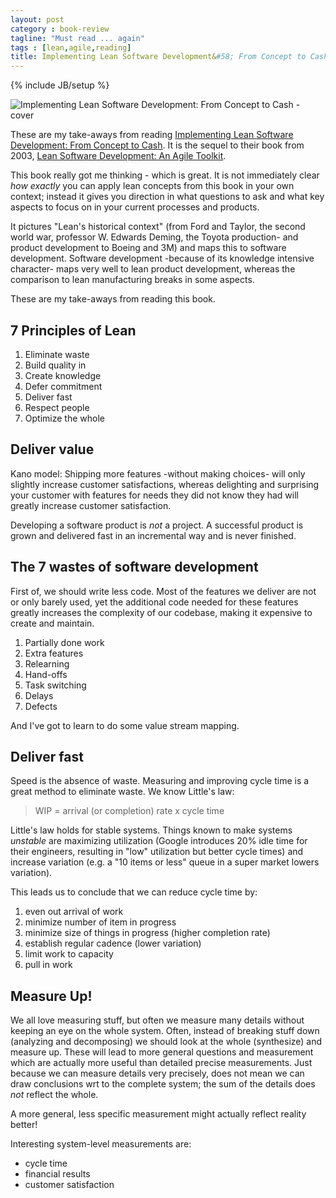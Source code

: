 ```yaml
---
layout: post
category : book-review
tagline: "Must read ... again"
tags : [lean,agile,reading]
title: Implementing Lean Software Development&#58; From Concept to Cash
---
```

{% include JB/setup %}

<img src="https://www.safaribooksonline.com/library/cover/0321437381/360h/" 
     alt="Implementing Lean Software Development: From Concept to Cash - cover"
     class="pull-right">

These are my take-aways from reading [Implementing Lean Software Development: From Concept to Cash][safari-books]. It is the sequel to their book from 2003, [Lean Software Development: An Agile Toolkit][safari-books-agile-toolkit].

This book really got me thinking - which is great. It is not immediately clear *how exactly* you can apply lean concepts from this book in your own context; instead it gives you direction in what questions to ask and what key aspects  to focus on in your current processes and products. 

It pictures "Lean's historical context" (from Ford and Taylor, the second world war, professor W. Edwards Deming, the Toyota production- and product development to Boeing and 3M) and maps this to software development. Software development -because of its knowledge intensive character- maps very well to lean product development, whereas the comparison to lean manufacturing breaks in some aspects.

These are my take-aways from reading this book.

## 7 Principles of Lean

 1. Eliminate waste
 1. Build quality in
 1. Create knowledge
 1. Defer commitment
 1. Deliver fast
 1. Respect people
 1. Optimize the whole

## Deliver value

Kano model: Shipping more features -without making choices- will only slightly increase customer satisfactions, whereas delighting and surprising your customer with features for needs they did not know they had will greatly increase customer satisfaction.

Developing a software product is *not* a project. A successful product is grown and delivered fast in an incremental way and is never finished.

## The 7 wastes of software development

First of, we should write less code. Most of the features we deliver are not or only barely used, yet the additional code needed for these features greatly increases the complexity of our codebase, making it expensive to create and maintain.

 1. Partially done work
 2. Extra features
 3. Relearning
 4. Hand-offs
 5. Task switching
 6. Delays
 7. Defects

And I've got to learn to do some value stream mapping.

## Deliver fast

Speed is the absence of waste. Measuring and improving cycle time is a great method to eliminate waste. We know Little's law:

>  WIP = arrival (or completion) rate x cycle time

Little's law holds for stable systems. Things known to make systems *unstable* are maximizing utilization (Google introduces 20% idle time for their engineers, resulting in "low" utilization but better cycle times) and increase variation (e.g. a "10 items or less" queue in  a super market lowers variation).

This leads us to conclude that we can reduce cycle time by:

 1. even out arrival of work
 2. minimize number of item in progress
 3. minimize size of things in progress (higher completion rate)
 4. establish regular cadence (lower variation)
 5. limit work to capacity
 6. pull in work

## Measure Up!

We all love measuring stuff, but often we measure many details without keeping an eye on the whole system. Often, instead of breaking stuff down (analyzing and decomposing) we should look at the whole (synthesize) and measure up. These will lead to more general questions and measurement which are actually more useful than detailed precise measurements. Just because we can measure details very precisely, does not mean we can draw conclusions wrt to the complete system; the sum of the details does *not* reflect the whole.

A more general, less specific measurement might actually reflect reality better! 

<!-- note: technical debt monitor-->

Interesting system-level measurements are:

 * cycle time
 * financial results
 * customer satisfaction


  [safari-books]: http://my.safaribooksonline.com/book/software-engineering-and-development/agile-development/0321437381
  [cover]: http://my.safaribooksonline.com/static/201510-8005-informit/images/0321437381/0321437381_s.jpg
  [safari-books-agile-toolkit]: http://my.safaribooksonline.com/book/software-engineering-and-development/agile-development/0321150783
